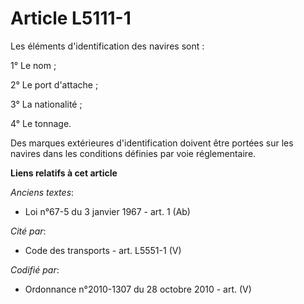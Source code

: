 # Article L5111-1

Les éléments d'identification des navires sont :

1° Le nom ;

2° Le port d'attache ;

3° La nationalité ;

4° Le tonnage.

Des marques extérieures d'identification doivent être portées sur les navires dans les conditions définies par voie
réglementaire.

**Liens relatifs à cet article**

_Anciens textes_:

  - Loi n°67-5 du 3 janvier 1967 - art. 1 (Ab)

_Cité par_:

  - Code des transports - art. L5551-1 (V)

_Codifié par_:

  - Ordonnance n°2010-1307 du 28 octobre 2010 - art. (V)

